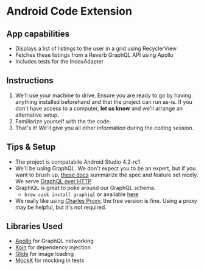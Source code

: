 # Android Code Extension

## App capabilities
- Displays a list of listings to the user in a grid using RecyclerView
- Fetches these listings from a Reverb GraphQL API using Apollo
- Includes tests for the IndexAdapter

## Instructions
1. We'll use your machine to drive. Ensure you are ready to go by having anything installed beforehand and that the project can run as-is. If you don't have access to a computer, **let us know** and we'll arrange an alternative setup.
1. Familiarize yourself with the the code.
1. That's it! We'll give you all other information during the coding session.

## Tips & Setup
- The project is compatabile Android Studio 4.2-rc1
- We'll be using GraphQL. We don't expect you to be an expert, but if you want to brush up, [these docs](https://graphql.org/learn/) summarize the spec and feature set nicely. We serve [GraphQL over HTTP](https://graphql.org/learn/serving-over-http/)
- GraphiQL is great to poke around our GraphQL schema.
  - `brew cask install graphiql` or available [here](https://github.com/skevy/graphiql-app/releases/download/v0.7.2/GraphiQL-0.7.2.dmg)
- We really like using [Charles Proxy](https://www.charlesproxy.com), the free version is fine. Using a proxy may be helpful, but it's not required.

## Libraries Used
- [Apollo](https://www.apollographql.com/docs/android/essentials/get-started-kotlin/) for GraphQL networking
- [Koin](https://insert-koin.io/) for dependency injection
- [Glide](https://github.com/bumptech/glide) for image loading
- [MockK](https://mockk.io/) for mocking in tests